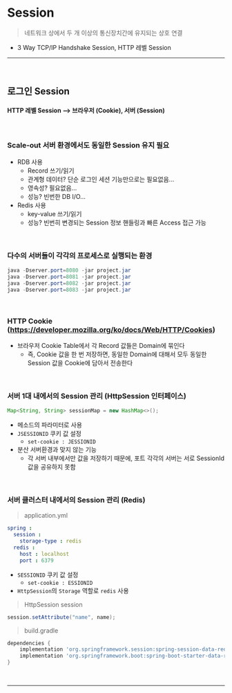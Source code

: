 # Session
> 네트워크 상에서 두 개 이상의 통신장치간에 유지되는 상호 연결
* 3 Way TCP/IP Handshake Session, HTTP 레벨 Session

<hr>
<br>

## 로그인 Session
#### HTTP 레벨 Session --> 브라우저 (Cookie), 서버 (Session)

<br>

### Scale-out 서버 환경에서도 동일한 Session 유지 필요
* RDB 사용
  * Record 쓰기/읽기
  * 관계형 데이터? 단순 로그인 세션 기능만으로는 필요없음...
  * 영속성? 필요없음...
  * 성능? 빈번한 DB I/O...
* Redis 사용
  * key-value 쓰기/읽기
  * 성능? 빈번히 변경되는 Session 정보 핸들링과 빠른 Access 접근 가능

<br>

### 다수의 서버들이 각각의 프로세스로 실행되는 환경

```java
java -Dserver.port=8080 -jar project.jar
java -Dserver.port=8081 -jar project.jar
java -Dserver.port=8082 -jar project.jar
java -Dserver.port=8083 -jar project.jar
```

<br>

### HTTP Cookie (https://developer.mozilla.org/ko/docs/Web/HTTP/Cookies)
* 브라우저 Cookie Table에서 각 Record 값들은 Domain에 묶인다
  * 즉, Cookie 값을 한 번 저장하면, 동일한 Domain에 대해서 모두 동일한 Session 값을 Cookie에 담아서 전송한다

<br>

### 서버 1대 내에서의 Session 관리 (HttpSession 인터페이스)
```java
Map<String, String> sessionMap = new HashMap<>();
```
* 메소드의 파라미터로 사용
* `JSESSIONID` 쿠키 값 설정 
  * `set-cookie : JESSIONID`
* 분산 서버환경과 맞지 않는 기능
  * 각 서버 내부에서만 값을 저장하기 때문에, 포트 각각의 서버는 서로 SessionId 값을 공유하지 못함

<br>

### 서버 클러스터 내에서의 Session 관리 (Redis)
> application.yml
```yml
spring : 
  session : 
    storage-type : redis
  redis : 
    host : localhost
    port : 6379
```
* `SESSIONID` 쿠키 값 설정 
  * `set-cookie : ESSIONID`
* `HttpSession`의 `Storage` 역할로 `redis` 사용
> HttpSession session
```java
session.setAttribute("name", name);
```
> build.gradle
```gradle
dependencies {
    implementation 'org.springframework.session:spring-session-data-redis'
    implementation 'org.springframework.boot:spring-boot-starter-data-redis'
}
```


<br>
<hr>
<br>

